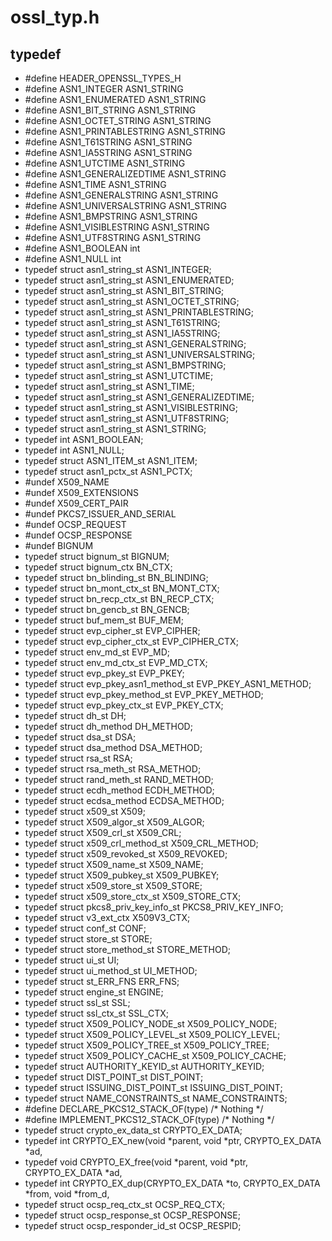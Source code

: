 # ossl_typ.h

## typedef

* #define HEADER_OPENSSL_TYPES_H
* #define ASN1_INTEGER ASN1_STRING
* #define ASN1_ENUMERATED ASN1_STRING
* #define ASN1_BIT_STRING ASN1_STRING
* #define ASN1_OCTET_STRING ASN1_STRING
* #define ASN1_PRINTABLESTRING ASN1_STRING
* #define ASN1_T61STRING ASN1_STRING
* #define ASN1_IA5STRING ASN1_STRING
* #define ASN1_UTCTIME ASN1_STRING
* #define ASN1_GENERALIZEDTIME ASN1_STRING
* #define ASN1_TIME ASN1_STRING
* #define ASN1_GENERALSTRING ASN1_STRING
* #define ASN1_UNIVERSALSTRING ASN1_STRING
* #define ASN1_BMPSTRING ASN1_STRING
* #define ASN1_VISIBLESTRING ASN1_STRING
* #define ASN1_UTF8STRING ASN1_STRING
* #define ASN1_BOOLEAN int
* #define ASN1_NULL int
* typedef struct asn1_string_st ASN1_INTEGER;
* typedef struct asn1_string_st ASN1_ENUMERATED;
* typedef struct asn1_string_st ASN1_BIT_STRING;
* typedef struct asn1_string_st ASN1_OCTET_STRING;
* typedef struct asn1_string_st ASN1_PRINTABLESTRING;
* typedef struct asn1_string_st ASN1_T61STRING;
* typedef struct asn1_string_st ASN1_IA5STRING;
* typedef struct asn1_string_st ASN1_GENERALSTRING;
* typedef struct asn1_string_st ASN1_UNIVERSALSTRING;
* typedef struct asn1_string_st ASN1_BMPSTRING;
* typedef struct asn1_string_st ASN1_UTCTIME;
* typedef struct asn1_string_st ASN1_TIME;
* typedef struct asn1_string_st ASN1_GENERALIZEDTIME;
* typedef struct asn1_string_st ASN1_VISIBLESTRING;
* typedef struct asn1_string_st ASN1_UTF8STRING;
* typedef struct asn1_string_st ASN1_STRING;
* typedef int ASN1_BOOLEAN;
* typedef int ASN1_NULL;
* typedef struct ASN1_ITEM_st ASN1_ITEM;
* typedef struct asn1_pctx_st ASN1_PCTX;
* #undef X509_NAME
* #undef X509_EXTENSIONS
* #undef X509_CERT_PAIR
* #undef PKCS7_ISSUER_AND_SERIAL
* #undef OCSP_REQUEST
* #undef OCSP_RESPONSE
* #undef BIGNUM
* typedef struct bignum_st BIGNUM;
* typedef struct bignum_ctx BN_CTX;
* typedef struct bn_blinding_st BN_BLINDING;
* typedef struct bn_mont_ctx_st BN_MONT_CTX;
* typedef struct bn_recp_ctx_st BN_RECP_CTX;
* typedef struct bn_gencb_st BN_GENCB;
* typedef struct buf_mem_st BUF_MEM;
* typedef struct evp_cipher_st EVP_CIPHER;
* typedef struct evp_cipher_ctx_st EVP_CIPHER_CTX;
* typedef struct env_md_st EVP_MD;
* typedef struct env_md_ctx_st EVP_MD_CTX;
* typedef struct evp_pkey_st EVP_PKEY;
* typedef struct evp_pkey_asn1_method_st EVP_PKEY_ASN1_METHOD;
* typedef struct evp_pkey_method_st EVP_PKEY_METHOD;
* typedef struct evp_pkey_ctx_st EVP_PKEY_CTX;
* typedef struct dh_st DH;
* typedef struct dh_method DH_METHOD;
* typedef struct dsa_st DSA;
* typedef struct dsa_method DSA_METHOD;
* typedef struct rsa_st RSA;
* typedef struct rsa_meth_st RSA_METHOD;
* typedef struct rand_meth_st RAND_METHOD;
* typedef struct ecdh_method ECDH_METHOD;
* typedef struct ecdsa_method ECDSA_METHOD;
* typedef struct x509_st X509;
* typedef struct X509_algor_st X509_ALGOR;
* typedef struct X509_crl_st X509_CRL;
* typedef struct x509_crl_method_st X509_CRL_METHOD;
* typedef struct x509_revoked_st X509_REVOKED;
* typedef struct X509_name_st X509_NAME;
* typedef struct X509_pubkey_st X509_PUBKEY;
* typedef struct x509_store_st X509_STORE;
* typedef struct x509_store_ctx_st X509_STORE_CTX;
* typedef struct pkcs8_priv_key_info_st PKCS8_PRIV_KEY_INFO;
* typedef struct v3_ext_ctx X509V3_CTX;
* typedef struct conf_st CONF;
* typedef struct store_st STORE;
* typedef struct store_method_st STORE_METHOD;
* typedef struct ui_st UI;
* typedef struct ui_method_st UI_METHOD;
* typedef struct st_ERR_FNS ERR_FNS;
* typedef struct engine_st ENGINE;
* typedef struct ssl_st SSL;
* typedef struct ssl_ctx_st SSL_CTX;
* typedef struct X509_POLICY_NODE_st X509_POLICY_NODE;
* typedef struct X509_POLICY_LEVEL_st X509_POLICY_LEVEL;
* typedef struct X509_POLICY_TREE_st X509_POLICY_TREE;
* typedef struct X509_POLICY_CACHE_st X509_POLICY_CACHE;
* typedef struct AUTHORITY_KEYID_st AUTHORITY_KEYID;
* typedef struct DIST_POINT_st DIST_POINT;
* typedef struct ISSUING_DIST_POINT_st ISSUING_DIST_POINT;
* typedef struct NAME_CONSTRAINTS_st NAME_CONSTRAINTS;
* #define DECLARE_PKCS12_STACK_OF(type) /* Nothing */
* #define IMPLEMENT_PKCS12_STACK_OF(type) /* Nothing */
* typedef struct crypto_ex_data_st CRYPTO_EX_DATA;
* typedef int CRYPTO_EX_new(void *parent, void *ptr, CRYPTO_EX_DATA *ad,
* typedef void CRYPTO_EX_free(void *parent, void *ptr, CRYPTO_EX_DATA *ad,
* typedef int CRYPTO_EX_dup(CRYPTO_EX_DATA *to, CRYPTO_EX_DATA *from, void *from_d, 
* typedef struct ocsp_req_ctx_st OCSP_REQ_CTX;
* typedef struct ocsp_response_st OCSP_RESPONSE;
* typedef struct ocsp_responder_id_st OCSP_RESPID;
